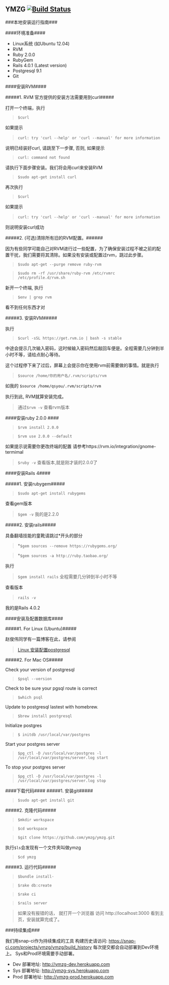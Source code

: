 ## YMZG [![Build Status](https://snap-ci.com/b7yqO4aw-tps_UIJqtfjuXNF4RDYu4W9W4lJGzMnboc/build_image)](https://snap-ci.com/projects/ymzg/ymzg/build_history)


###本地安装运行指南###

####环境准备####
+ Linux系统 (如Ubuntu 12.04)
+ RVM
+ Ruby 2.0.0
+ RubyGem
+ Rails 4.0.1 (Latest version)
+ Postgresql 9.1
+ Git


####安装RVM####

#####1. RVM 官方提供的安装方法需要用到curl#####

打开一个终端，执行

> `$curl`

如果提示

> `curl: try 'curl --help' or 'curl --manual' for more information`  

说明已经装好curl, 请跳至下一步骤, 否则, 如果提示

> `curl: command not found`

 请执行下面步骤安装。我们将会用curl来安装RVM

> `$sudo apt-get install curl`

再次执行

> `$curl`

如果提示

> `curl: try 'curl --help' or 'curl --manual' for more information`  

则说明安装curl成功


#####2. (可选)清除所有旧的RVM配置。######

因为有些同学可能自己对RVM进行过一些配置，为了确保安装过程不被之前的配置干扰，我们需要将其清除。如果没有安装或配置过rvm，跳过此步骤。

> `$sudo apt-get --purge remove ruby-rvm`

> `$sudo rm -rf /usr/share/ruby-rvm /etc/rvmrc /etc/profile.d/rvm.sh`

 新开一个终端, 执行

> `$env | grep rvm`

 看不到任何东西才对


#####3. 安装RVM#####

执行

> `$curl -sSL https://get.rvm.io | bash -s stable`

中途会提示几次输入密码，这时候输入密码然后敲回车便是。全程需要几分钟到半小时不等，请给点耐心等待。

这个过程停下来了过后，屏幕上会提示你在使用rvm前需要做的事情。就是执行

> `$source /home/你的用户名/.rvm/scripts/rvm` 

如我的 `$source /home/qsyou/.rvm/scripts/rvm`

执行到此, RVM就算安装完成。

> 通过`$rvm -v` 查看rvm版本


####安装ruby 2.0.0 ####

> `$rvm install 2.0.0`

> `$rvm use 2.0.0 --default` 

如果提示说需要你更改终端的配置 请参考https://rvm.io/integration/gnome-termimal

> `$ruby -v` 查看版本,就是刚才装的2.0.0了


####安装Rails 4####

#####1. 安装rubygem#####

> `$sudo apt-get install rubygems`

查看gem版本

> `$gem -v` 我的是2.2.0


#####2. 安装rails#####

具备翻墙技能的童靴请跳过*开头的部分

> *`$gem sources --remove https://rubygems.org/`

> *`$gem sources -a http://ruby.taobao.org/`

执行

> `$gem install rails` 全程需要几分钟到半小时不等

查看版本

> `rails -v` 

我的是Rails 4.0.2


####安装及配置数据库####

#####1. For Linux (Ubuntu)#####

赵俊伟同学有一篇博客在此，请参阅
> [Linux 安装配置postgresql](http://toozhao.com/2012/11/09/201211install-postgresql-with-linux/)


#####2. For Mac OS#####

Check your version of postgresql
> `$psql --version`

Check to be sure your pgsql route is correct
> `$which psql`

Update to postgresql lastest with homebrew.
> `$brew install postgresql`

Initialize postgres
> `$ initdb /usr/local/var/postgres`

Start your postgres server
> `$pg_ctl -D /usr/local/var/postgres -l /usr/local/var/postgres/server.log start`

To stop your postgres server
> `$pg_ctl -D /usr/local/var/postgres -l /usr/local/var/postgres/server.log stop`



####下载代码####
#####1. 安装git#####

> `$sudo apt-get install git`


#####2. 克隆代码#####

> `$mkdir workspace`

> `$cd workspace`

> `$git clone https://github.com/ymzg/ymzg.git`

 执行`$ls`会发现有一个文件夹叫做ymzg

> `$cd ymzg`


#####3. 运行代码#####

> `$bundle install·`

> `$rake db:create`

> `$rake ci`

> `$rails server`

> 如果没有报错的话， 就打开一个浏览器 访问 http://localhost:3000 看到主页，安装就算完成了。


###持续集成###

我们用snap-ci作为持续集成的工具
构建历史请访问: https://snap-ci.com/projects/ymzg/ymzg/build_history
每次提交都会自动部署到Dev环境上。 Sys和Prod环境需要手动部署。

+ Dev 部署地址: http://ymzg-dev.herokuapp.com
+ Sys 部署地址: http://ymzg-sys.herokuapp.com
+ Prod 部署地址: http://ymzg-prod.herokuapp.com
